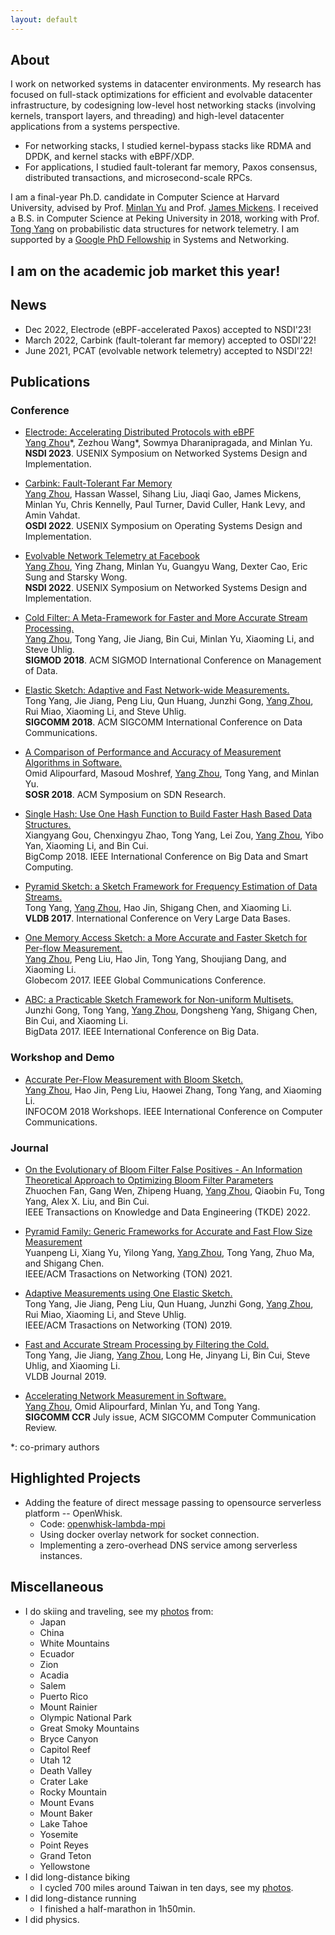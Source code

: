 ```yaml
---
layout: default
--- 
```


## About

I work on networked systems in datacenter environments.
My research has focused on full-stack optimizations for efficient and evolvable datacenter infrastructure, 
by codesigning low-level host networking stacks (involving kernels, transport layers, and threading) and high-level datacenter applications 
from a systems perspective. 

* For networking stacks, I studied kernel-bypass stacks like RDMA and DPDK, and kernel stacks with eBPF/XDP.
* For applications, I studied fault-tolerant far memory, Paxos consensus, distributed transactions, and microsecond-scale RPCs.

I am a final-year Ph.D. candidate in Computer Science at Harvard University, advised by Prof. [Minlan Yu](http://minlanyu.seas.harvard.edu/) and Prof. [James Mickens](https://mickens.seas.harvard.edu/).
I received a B.S. in Computer Science at Peking University in 2018, working with Prof. [Tong Yang](https://yangtonghome.github.io/) on probabilistic data structures for network telemetry.
I am supported by a [Google PhD Fellowship](https://research.google/outreach/phd-fellowship/recipients/?category=2022) in Systems and Networking.

## I am on the academic job market this year!

## News

* Dec 2022, Electrode (eBPF-accelerated Paxos) accepted to NSDI'23!
* March 2022, Carbink (fault-tolerant far memory) accepted to OSDI'22!
* June 2021, PCAT (evolvable network telemetry) accepted to NSDI'22!

## Publications

### Conference

* [Electrode: Accelerating Distributed Protocols with eBPF](paper/electrode-nsdi23.pdf)
<br><u>Yang Zhou</u>\*, Zezhou Wang\*, Sowmya Dharanipragada, and Minlan Yu.
<br>**NSDI 2023**. USENIX Symposium on Networked Systems Design and Implementation.

* [Carbink: Fault-Tolerant Far Memory](paper/carbink-osdi22.pdf)
<br><u>Yang Zhou</u>, Hassan Wassel, Sihang Liu, Jiaqi Gao, James Mickens, Minlan Yu, Chris Kennelly, Paul Turner, David Culler, Hank Levy, and Amin Vahdat.
<br>**OSDI 2022**. USENIX Symposium on Operating Systems Design and Implementation.

* [Evolvable Network Telemetry at Facebook](paper/pcat-nsdi22.pdf)
<br><u>Yang Zhou</u>, Ying Zhang, Minlan Yu, Guangyu Wang, Dexter Cao, Eric Sung and Starsky Wong.
<br>**NSDI 2022**. USENIX Symposium on Networked Systems Design and Implementation.

* [Cold Filter: A Meta-Framework for Faster and More Accurate Stream Processing.](paper/cf-sigmod18.pdf)
<br><u>Yang Zhou</u>, Tong Yang, Jie Jiang, Bin Cui, Minlan Yu, Xiaoming Li, and Steve Uhlig.
<br>**SIGMOD 2018**. ACM SIGMOD International Conference on Management of Data.

* [Elastic Sketch: Adaptive and Fast Network-wide Measurements.](paper/elastic-sigcomm18.pdf)
<br>Tong Yang, Jie Jiang, Peng Liu, Qun Huang, Junzhi Gong, <u>Yang Zhou</u>, Rui Miao, Xiaoming Li, and Steve Uhlig.
<br>**SIGCOMM 2018**. ACM SIGCOMM International Conference on Data Communications.

* [A Comparison of Performance and Accuracy of Measurement Algorithms in Software.](paper/simple-sosr18.pdf)
<br>Omid Alipourfard, Masoud Moshref, <u>Yang Zhou</u>, Tong Yang, and Minlan Yu.
<br>**SOSR 2018**. ACM Symposium on SDN Research.

* [Single Hash: Use One Hash Function to Build Faster Hash Based Data Structures.](paper/singlehash-bigcomp18.pdf)
<br>Xiangyang Gou, Chenxingyu Zhao, Tong Yang, Lei Zou, <u>Yang Zhou</u>, Yibo Yan, Xiaoming Li, and Bin Cui.
<br>BigComp 2018. IEEE International Conference on Big Data and Smart Computing.

* [Pyramid Sketch: a Sketch Framework for Frequency Estimation of Data Streams.](paper/pyramid-vldb17.pdf)
<br>Tong Yang, <u>Yang Zhou</u>, Hao Jin, Shigang Chen, and Xiaoming Li.
<br>**VLDB 2017**. International Conference on Very Large Data Bases.

* [One Memory Access Sketch: a More Accurate and Faster Sketch for Per-flow Measurement.](paper/om-globecom17.pdf)
<br><u>Yang Zhou</u>, Peng Liu, Hao Jin, Tong Yang, Shoujiang Dang, and Xiaoming Li.
<br>Globecom 2017. IEEE Global Communications Conference.

* [ABC: a Practicable Sketch Framework for Non-uniform Multisets.](paper/abc-bigdata17.pdf)
<br>Junzhi Gong, Tong Yang, <u>Yang Zhou</u>, Dongsheng Yang, Shigang Chen, Bin Cui, and Xiaoming Li.
<br>BigData 2017. IEEE International Conference on Big Data.

### Workshop and Demo

* [Accurate Per-Flow Measurement with Bloom Sketch.](paper/bs-infocom18.pdf)
<br><u>Yang Zhou</u>, Hao Jin, Peng Liu, Haowei Zhang, Tong Yang, and Xiaoming Li.
<br>INFOCOM 2018 Workshops. IEEE International Conference on Computer Communications.

### Journal

* [On the Evolutionary of Bloom Filter False Positives - An Information Theoretical Approach to Optimizing Bloom Filter Parameters](paper/bf-tkde22.pdf)
<br>Zhuochen Fan, Gang Wen, Zhipeng Huang, <u>Yang Zhou</u>, Qiaobin Fu, Tong Yang, Alex X. Liu, and Bin Cui.
<br>IEEE Transactions on Knowledge and Data Engineering (TKDE) 2022.

* [Pyramid Family: Generic Frameworks for Accurate and Fast Flow Size Measurement](paper/pyramid_family_ton21.pdf)
<br>Yuanpeng Li, Xiang Yu, Yilong Yang, <u>Yang Zhou</u>, Tong Yang, Zhuo Ma, and Shigang Chen.
<br>IEEE/ACM Trasactions on Networking (TON) 2021.

* [Adaptive Measurements using One Elastic Sketch.](paper/elastic_ton2019.pdf)
<br>Tong Yang, Jie Jiang, Peng Liu, Qun Huang, Junzhi Gong, <u>Yang Zhou</u>, Rui Miao, Xiaoming Li, and Steve Uhlig.
<br>IEEE/ACM Trasactions on Networking (TON) 2019.

* [Fast and Accurate Stream Processing by Filtering the Cold.](paper/filtering_cold_vldbj19.pdf)
<br>Tong Yang, Jie Jiang, <u>Yang Zhou</u>, Long He, Jinyang Li, Bin Cui, Steve Uhlig, and Xiaoming Li.
<br>VLDB Journal 2019.

* [Accelerating Network Measurement in Software.](paper/agg-ccr18.pdf)
<br><u>Yang Zhou</u>, Omid Alipourfard, Minlan Yu, and Tong Yang.
<br>**SIGCOMM CCR** July issue, ACM SIGCOMM Computer Communication Review.

*: co-primary authors

## Highlighted Projects

* Adding the feature of direct message passing to opensource serverless platform -- OpenWhisk.
  * Code: [openwhisk-lambda-mpi](https://github.com/YangZhou1997/openwhisk-lambda-mpi)
  * Using docker overlay network for socket connection.
  * Implementing a zero-overhead DNS service among serverless instances.

## Miscellaneous

* I do skiing and traveling, see my [photos](./travelling.html) from:
  * Japan
  * China
  * White Mountains
  * Ecuador
  * Zion
  * Acadia
  * Salem
  * Puerto Rico
  * Mount Rainier
  * Olympic National Park
  * Great Smoky Mountains
  * Bryce Canyon
  * Capitol Reef
  * Utah 12
  * Death Valley
  * Crater Lake
  * Rocky Mountain
  * Mount Evans
  * Mount Baker
  * Lake Tahoe
  * Yosemite
  * Point Reyes
  * Grand Teton
  * Yellowstone
* I did long-distance biking
  * I cycled 700 miles around Taiwan in ten days, see my [photos](./cycling.html).
* I did long-distance running
  * I finished a half-marathon in 1h50min.
* I did physics.
